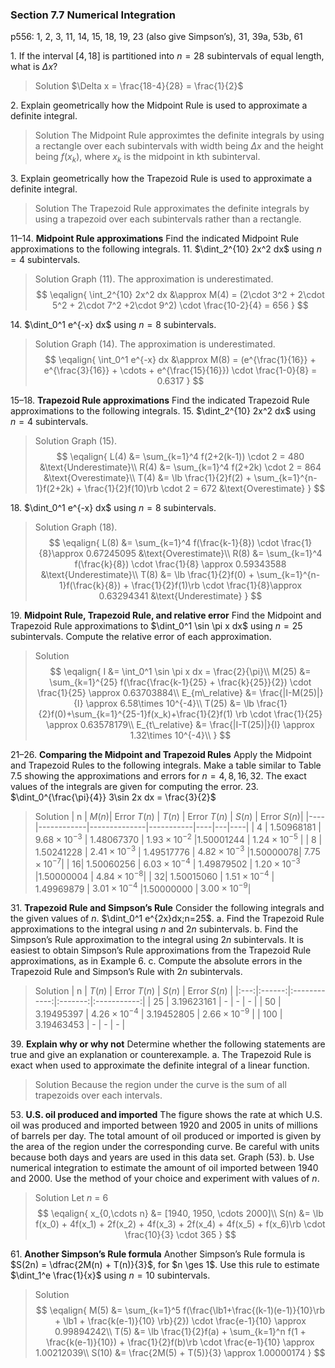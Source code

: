 ### Section 7.7 Numerical Integration
p556: 1, 2, 3, 11, 14, 15, 18, 19, 23 (also give Simpson’s), 31, 39a, 53b, 61

1\. If the interval $[4, 18]$ is partitioned into $n = 28$ subintervals of equal length, what is $\Delta x$?
>Solution
$\Delta x = \frac{18-4}{28} = \frac{1}{2}$

2\. Explain geometrically how the Midpoint Rule is used to approximate a definite integral.
>Solution
The Midpoint Rule approximtes the definite integrals by using a rectangle over each subintervals with width being $\Delta x$ and the height being $f(x_k)$, where $x_k$ is the midpoint in kth subinterval.

3\. Explain geometrically how the Trapezoid Rule is used to approximate a definite integral.
>Solution
The Trapezoid Rule approximates the definite integrals by using a trapezoid over each subintervals rather than a rectangle.

11–14\. **Midpoint Rule approximations** Find the indicated Midpoint Rule approximations to the following integrals.
11\. $\dint_2^{10} 2x^2 dx$ using $n=4$ subintervals.
>Solution
Graph (11). The approximation is underestimated.
$$
\eqalign{
\int_2^{10} 2x^2 dx &\approx M(4) = (2\cdot 3^2 + 2\cdot 5^2 + 2\cdot 7^2 +2\cdot 9^2) \cdot \frac{10-2}{4} = 656
}
$$

14\. $\dint_0^1 e^{-x} dx$ using $n=8$ subintervals.
>Solution
Graph (14). The approximation is underestimated.
$$
\eqalign{
\int_0^1 e^{-x} dx &\approx M(8) = (e^{\frac{1}{16}} + e^{\frac{3}{16}} + \cdots + e^{\frac{15}{16}}) \cdot \frac{1-0}{8} = 0.6317
}
$$

15–18\. **Trapezoid Rule approximations** Find the indicated Trapezoid Rule approximations to the following integrals.
15\. $\dint_2^{10} 2x^2 dx$ using $n=4$ subintervals.
>Solution
Graph (15).
$$
\eqalign{
L(4) &= \sum_{k=1}^4 f(2+2(k-1)) \cdot 2 = 480 &\text{Underestimate}\\
R(4) &= \sum_{k=1}^4 f(2+2k) \cdot 2 = 864 &\text{Overestimate}\\
T(4) &= \lb \frac{1}{2}f(2) + \sum_{k=1}^{n-1}f(2+2k) + \frac{1}{2}f(10)\rb \cdot 2 = 672 &\text{Overestimate}
}
$$

18\. $\dint_0^1 e^{-x} dx$ using $n=8$ subintervals.
>Solution
Graph (18).
$$
\eqalign{
L(8) &= \sum_{k=1}^4 f(\frac{k-1}{8}) \cdot \frac{1}{8}\approx 0.67245095 &\text{Overestimate}\\
R(8) &= \sum_{k=1}^4 f(\frac{k}{8}) \cdot \frac{1}{8} \approx 0.59343588 &\text{Underestimate}\\
T(8) &= \lb \frac{1}{2}f(0) + \sum_{k=1}^{n-1}f(\frac{k}{8}) + \frac{1}{2}f(1)\rb \cdot \frac{1}{8}\approx 0.63294341 &\text{Underestimate}
}
$$

19\. **Midpoint Rule, Trapezoid Rule, and relative error** Find the Midpoint and Trapezoid Rule approximations to $\dint_0^1 \sin \pi x dx$ using $n=25$ subintervals. Compute the relative error of each approximation.
>Solution
$$
\eqalign{
I &= \int_0^1 \sin \pi x dx = \frac{2}{\pi}\\
M(25) &= \sum_{k=1}^{25} f(\frac{\frac{k-1}{25} + \frac{k}{25}}{2}) \cdot \frac{1}{25} \approx 0.63703884\\
E_{m\_relative} &= \frac{|I-M(25)|}{I} \approx 6.58\times 10^{-4}\\
T(25) &= \lb \frac{1}{2}f(0)+\sum_{k=1}^{25-1}f(x_k)+\frac{1}{2}f(1) \rb \cdot \frac{1}{25} \approx 0.63578179\\
E_{t\_relative} &= \frac{|I-T(25)|}{I} \approx 1.32\times 10^{-4}\\
}
$$

21–26\. **Comparing the Midpoint and Trapezoid Rules** Apply the Midpoint and Trapezoid Rules to the following integrals. Make a table similar to Table 7.5 showing the approximations and errors for $n = 4, 8, 16, 32$. The exact values of the integrals are given for computing the error.
23\. $\dint_0^{\frac{\pi}{4}} 3\sin 2x dx = \frac{3}{2}$
>Solution
| n | $M(n)$| Error $T(n)$ | $T(n)$ | Error $T(n)$ | $S(n)$ | Error $S(n)$|
|----|------------|--------------|-----------|----|---|----|
| 4 | 1.50968181 | $9.68 \times 10^{-3}$ | 1.48067370 | $1.93 \times 10^{-2}$ |1.50001244 | $1.24\times 10^{-5}$ |
| 8 | 1.50241228 | $2.41 \times 10^{-3}$ | 1.49517776 | $4.82 \times 10^{-3}$ |1.50000078| $7.75 \times 10^{-7}$|
| 16| 1.50060256 | $6.03 \times 10^{-4}$ | 1.49879502 | $1.20 \times 10^{-3}$ |1.50000004 | $4.84\times 10^{-8}$|
| 32| 1.50015060 | $1.51 \times 10^{-4}$ | 1.49969879 | $3.01 \times 10^{-4}$ |1.50000000 | $3.00 \times 10^{-9}$|

31\. **Trapezoid Rule and Simpson’s Rule** Consider the following integrals and the given values of $n$.
$\dint_0^1 e^{2x}dx;n=25$.
a. Find the Trapezoid Rule approximations to the integral using $n$ and $2n$ subintervals.
b. Find the Simpson’s Rule approximation to the integral using $2n$ subintervals. It is easiest to obtain Simpson’s Rule approximations from the Trapezoid Rule approximations, as in Example 6.
c. Compute the absolute errors in the Trapezoid Rule and Simpson’s Rule with $2n$ subintervals.
>Solution
| n   | $T(n)$ | Error $T(n)$ | $S(n)$ | Error $S(n)$ |
|:---:|:------:|:------------:|:-------:|:-----------:|
| 25  | 3.19623161 | - | - | - |
| 50  | 3.19495397 | $4.26 \times 10^{-4}$ | 3.19452805 | $2.66 \times 10^{-9}$ |
| 100 | 3.19463453 | - | - | - |

39\. **Explain why or why not** Determine whether the following statements are true and give an explanation or counterexample.
a. The Trapezoid Rule is exact when used to approximate the definite integral of a linear function.
>Solution
Because the region under the curve is the sum of all trapezoids over each intervals.

53\. **U.S. oil produced and imported** The figure shows the rate at which U.S. oil was produced and imported between 1920 and 2005 in units of millions of barrels per day. The total amount of oil produced or imported is given by the area of the region under the corresponding curve. Be careful with units because both days and years are used in this data set. Graph (53).
b. Use numerical integration to estimate the amount of oil imported between 1940 and 2000. Use the method of your choice and experiment with values of $n$.
>Solution
Let $n$ = 6
$$
\eqalign{
x_{0,\cdots n} &= [1940, 1950, \cdots 2000]\\
S(n) &= \lb f(x_0) + 4f(x_1) + 2f(x_2) + 4f(x_3) + 2f(x_4) + 4f(x_5) + f(x_6)\rb \cdot \frac{10}{3} \cdot 365
}
$$

61\. **Another Simpson’s Rule formula** Another Simpson’s Rule formula is $S(2n) = \dfrac{2M(n) + T(n)}{3}$, for $n \ges 1$. Use this rule to estimate $\dint_1^e \frac{1}{x}$ using $n=10$ subintervals.
>Solution
$$
\eqalign{
M(5) &= \sum_{k=1}^5 f(\frac{\lb1+\frac{(k-1)(e-1)}{10}\rb + \lb1 + \frac{k(e-1)}{10} \rb}{2}) \cdot \frac{e-1}{10} \approx 0.99894242\\
T(5) &= \lb \frac{1}{2}f(a) + \sum_{k=1}^n f(1 + \frac{k(e-1)}{10}) + \frac{1}{2}f(b)\rb \cdot \frac{e-1}{10} \approx 1.00212039\\
S(10) &= \frac{2M(5) + T(5)}{3} \approx 1.00000174
}
$$
